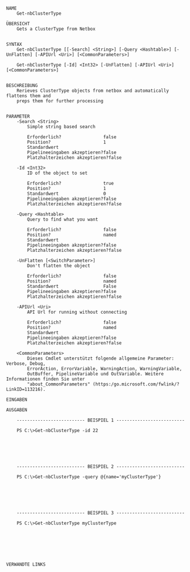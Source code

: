 ﻿```

NAME
    Get-nbClusterType
    
ÜBERSICHT
    Gets a ClusterType from Netbox
    
    
SYNTAX
    Get-nbClusterType [[-Search] <String>] [-Query <Hashtable>] [-UnFlatten] [-APIUrl <Uri>] [<CommonParameters>]
    
    Get-nbClusterType [-Id] <Int32> [-UnFlatten] [-APIUrl <Uri>] [<CommonParameters>]
    
    
BESCHREIBUNG
    Rerieves ClusterType objects from netbox and automatically flattens them and
    preps them for further processing
    

PARAMETER
    -Search <String>
        Simple string based search
        
        Erforderlich?                false
        Position?                    1
        Standardwert                 
        Pipelineeingaben akzeptieren?false
        Platzhalterzeichen akzeptieren?false
        
    -Id <Int32>
        ID of the object to set
        
        Erforderlich?                true
        Position?                    1
        Standardwert                 0
        Pipelineeingaben akzeptieren?false
        Platzhalterzeichen akzeptieren?false
        
    -Query <Hashtable>
        Query to find what you want
        
        Erforderlich?                false
        Position?                    named
        Standardwert                 
        Pipelineeingaben akzeptieren?false
        Platzhalterzeichen akzeptieren?false
        
    -UnFlatten [<SwitchParameter>]
        Don't flatten the object
        
        Erforderlich?                false
        Position?                    named
        Standardwert                 False
        Pipelineeingaben akzeptieren?false
        Platzhalterzeichen akzeptieren?false
        
    -APIUrl <Uri>
        API Url for running without connecting
        
        Erforderlich?                false
        Position?                    named
        Standardwert                 
        Pipelineeingaben akzeptieren?false
        Platzhalterzeichen akzeptieren?false
        
    <CommonParameters>
        Dieses Cmdlet unterstützt folgende allgemeine Parameter: Verbose, Debug,
        ErrorAction, ErrorVariable, WarningAction, WarningVariable,
        OutBuffer, PipelineVariable und OutVariable. Weitere Informationen finden Sie unter 
        "about_CommonParameters" (https:/go.microsoft.com/fwlink/?LinkID=113216). 
    
EINGABEN
    
AUSGABEN
    
    -------------------------- BEISPIEL 1 --------------------------
    
    PS C:\>Get-nbClusterType -id 22
    
    
    
    
    
    
    -------------------------- BEISPIEL 2 --------------------------
    
    PS C:\>Get-nbClusterType -query @{name='myClusterType'}
    
    
    
    
    
    
    -------------------------- BEISPIEL 3 --------------------------
    
    PS C:\>Get-nbClusterType myClusterType
    
    
    
    
    
    
    
VERWANDTE LINKS



```

